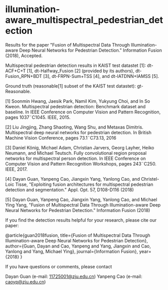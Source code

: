 # illumination-aware_multispectral_pedestrian_detection
Results for the paper "Fusion of Multispectral Data Through Illumination-aware Deep Neural Networks for Pedestrian Detection." Information Fusion (2018), Accepted.

Multispectral pedestrian detection results in KAIST test datastet [1]: dt-ACF+C+T [1], dt-Halfway_Fusion [2] (provided by its authors), dt-Fusion_RPN+BDT [3], dt-FRPN-Sum+TSS [4], and dt-IATDNN+IAMSS [5].

Ground truth (reasonable[1] subset of the KAIST test datastet): gt-Reasonable.

[1] Soonmin Hwang, Jaesik Park, Namil Kim, Yukyung Choi, and In So Kweon. Multispectral pedestrian detection: Benchmark dataset and baseline. In IEEE Conference on Computer Vision and Pattern Recognition, pages 1037¨C1045. IEEE, 2015.

[2] Liu Jingjing, Zhang Shaoting, Wang Shu, and Metaxas Dimitris. Multispectral deep neural networks for pedestrian detection. In British Machine Vision Conference, pages 73.1¨C73.13, 2016

[3] Daniel König, Michael Adam, Christian Jarvers, Georg Layher, Heiko Neumann, and Michael Teutsch. Fully convolutional region proposal networks for multispectral person detection. In IEEE Conference on Computer Vision and Pattern Recognition Workshops, pages 243¨C250. IEEE, 2017.

[4] Dayan Guan, Yanpeng Cao, Jiangxin Yang, Yanlong Cao, and Christel-Loic Tisse, "Exploiting fusion architectures for multispectral pedestrian detection and segmentation." Appl. Opt. 57, D108-D116 (2018)

[5] Dayan Guan, Yanpeng Cao, Jiangxin Yang, Yanlong Cao, and Michael Ying Yang, "Fusion of Multispectral Data Through Illumination-aware Deep Neural Networks for Pedestrian Detection." Information Fusion (2018)

If you find the detection results helpful for your research, please cite our paper:

@article{guan2018fusion,
  title={Fusion of Multispectral Data Through Illumination-aware Deep Neural Networks for Pedestrian Detection},
  author={Guan, Dayan and Cao, Yanpeng and Yang, Jiangxin and Cao, Yanlong and Yang, Michael Ying},
  journal={Information Fusion},
  year={2018}
}

If you have questions or comments, please contact

Dayan Guan (e-mail: 11725001@zju.edu.cn) Yanpeng Cao (e-mail: caoyp@zju.edu.cn)
